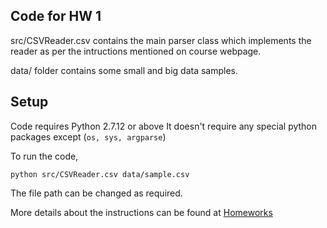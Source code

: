 ## Code for HW 1

src/CSVReader.csv contains the main parser class which implements the reader as per the intructions mentioned on course webpage.

data/ folder contains some small and big data samples.

## Setup
Code requires Python 2.7.12 or above
It doesn't require any special python packages except (`os, sys, argparse`)

To run the code,

`python src/CSVReader.csv data/sample.csv`

The file path can be changed as required.

More details about the instructions can be found at [Homeworks](https://txt.github.io/fss17/homeworks)
